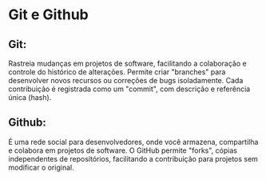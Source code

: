 # Git e Github

## Git: 

Rastreia mudanças em projetos de software, facilitando a colaboração e controle do histórico de alterações. Permite criar "branches" para desenvolver novos recursos ou correções de bugs isoladamente. Cada contribuição é registrada como um "commit", com descrição e referência única (hash).

## Github: 

É uma rede social para desenvolvedores, onde você armazena, compartilha e colabora em projetos de software. O GitHub permite "forks", cópias independentes de repositórios, facilitando a contribuição para projetos sem modificar o original.
